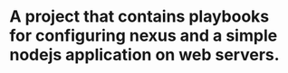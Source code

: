 # A project that contains playbooks for configuring nexus and a simple nodejs application on web servers.
